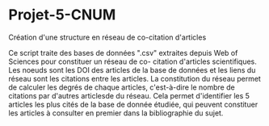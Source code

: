 # Projet-5-CNUM
Création d'une structure en réseau de co-citation d'articles 

Ce script traite des bases de données ".csv" extraites depuis Web of Sciences pour constituer un réseau de co- citation d'articles scientifiques. 
Les noeuds sont les DOI des articles de la base de données et les liens du réseau sont les citations entre les articles. 
La constitution du réseau permet de calculer les degrés de chaque articles, c'est-à-dire le nombre de citations par d'autres articlesde du réseau. 
Cela permet d'identifier les 5 articles les plus cités de la base de donnée étudiée, qui peuvent constituer les articles à consulter en premier dans la bibliographie du sujet.
